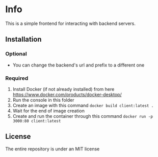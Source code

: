 # Info

This is a simple frontend for interacting with backend servers.

## Installation

### Optional

- You can change the backend's url and prefix to a different one

### Required

1. Install Docker (if not already installed) from here https://www.docker.com/products/docker-desktop/
2. Run the console in this folder
3. Create an image with this command `docker build client:latest .`
4. Wait for the end of image creation
5. Create and run the container through this command `docker run -p 3000:80 client:latest`

## License

The entire repository is under an MIT license
